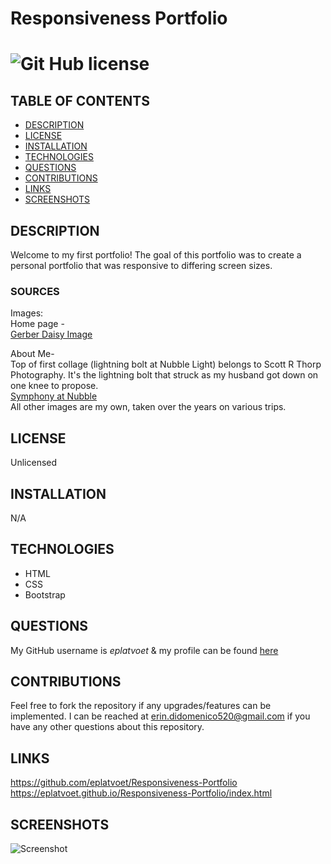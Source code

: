 # Responsiveness Portfolio
# ![Git Hub license](https://img.shields.io/badge/License-Unlicensed-blue.svg)

## TABLE OF CONTENTS
- [DESCRIPTION](#DESCRIPTION)  
- [LICENSE](#LICENSE)  
- [INSTALLATION](#INSTALLATION)  
- [TECHNOLOGIES](#TECHNOLOGIES)  
- [QUESTIONS](#QUESTIONS)  
- [CONTRIBUTIONS](#CONTRIBUTIONS)
- [LINKS](#LINKS)  
- [SCREENSHOTS](#SCREENSHOTS)  

## DESCRIPTION
Welcome to my first portfolio! The goal of this portfolio was to create a personal portfolio that was responsive to differing screen sizes. 
### SOURCES
Images:  
Home page -  
[Gerber Daisy Image](https://www.fiftyflowers.com/product/coral-reef-gerbera-daisy-flower.htm)  

About Me-  
Top of first collage (lightning bolt at Nubble Light) belongs to Scott R Thorp Photography. It's the lightning bolt that struck as my husband got down on one knee to propose.  
[Symphony at Nubble](https://scontent-lga3-1.xx.fbcdn.net/v/t31.0-8/19488504_1630653350280565_5894211660816226110_o.jpg?_nc_cat=111&_nc_sid=2d5d41&_nc_ohc=YjGd7knmU2MAX9ZjdZN&_nc_ht=scontent-lga3-1.xx&oh=dd1144e6004eae3f766042e38892b1fe&oe=5F3976FE)  
All other images are my own, taken over the years on various trips.  

## LICENSE
Unlicensed

## INSTALLATION
N/A

## TECHNOLOGIES 
- HTML  
- CSS  
- Bootstrap  

## QUESTIONS
My GitHub username is *eplatvoet* & my profile can be found [here](https://github.com/eplatvoet) 

## CONTRIBUTIONS
Feel free to fork the repository if any upgrades/features can be implemented. I can be reached at erin.didomenico520@gmail.com if you have any other questions about this repository.

## LINKS
https://github.com/eplatvoet/Responsiveness-Portfolio  
https://eplatvoet.github.io/Responsiveness-Portfolio/index.html  

## SCREENSHOTS
![Screenshot](./assets/images/pages/portfolio.gif)

